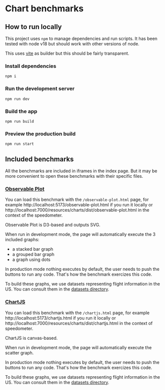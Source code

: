 # Chart benchmarks

## How to run locally

This project uses `npm` to manage dependencies and run scripts. It has been
tested with node v18 but should work with other versions of node.

This uses [vite](https://vitejs.dev/) as builder but this should be fairly
transparent.

### Install dependencies

```
npm i
```

### Run the development server

```
npm run dev
```

### Build the app

```
npm run build
```

### Preview the production build

```
npm run start
```

## Included benchmarks

All the benchmarks are included in iframes in the index page. But it may be more
convenient to open these benchmarks with their specific files.

### [Observable Plot](https://github.com/observablehq/plot)

You can load this benchmark with the `/observable-plot.html` page, for example
http://localhost:5173/observable-plot.html if you run it locally or
http://localhost:7000/resources/charts/dist/observable-plot.html in the
context of the speedometer.

Observable Plot is D3-based and outputs SVG.

When run in development mode, the page will automatically execute the 3
included graphs:

-   a stacked bar graph
-   a grouped bar graph
-   a graph using dots

In production mode nothing executes by default, the user needs to push the
buttons to run any code. That's how the benchmark exercizes this code.

To build these graphs, we use datasets representing flight information in the
US. You can consult them in the [datasets directory](./datasets).

### [ChartJS](https://github.com/chartjs/Chart.js)

You can load this benchmark with the `/chartjs.html` page, for example
http://localhost:5173/chartjs.html if you run it locally or
http://localhost:7000/resources/charts/dist/chartjs.html in the
context of speedometer.

ChartJS is canvas-based.

When run in development mode, the page will automatically execute the scatter
graph.

In production mode nothing executes by default, the user needs to push the
buttons to run any code. That's how the benchmark exercizes this code.

To build these graphs, we use datasets representing flight information in the
US. You can consult them in the [datasets directory](./datasets).
